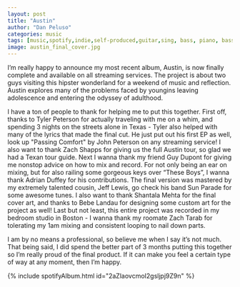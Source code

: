 ```yaml
---
layout: post
title: "Austin"
author: "Dan Peluso"
categories: music
tags: [music,spotify,indie,self-produced,guitar,sing, bass, piano, bass, bedroom pop, pop]
image: austin_final_cover.jpg
---
```


I’m really happy to announce my most recent album, Austin, is now finally complete and available on all streaming services. The project is about two guys visiting this hipster wonderland for a weekend of music and reflection. Austin explores many of the problems faced by youngins leaving adolescence and entering the odyssey of adulthood.

I have a ton of people to thank for helping me to put this together. First off, thanks to Tyler Peterson for actually traveling with me on a whim, and spending 3 nights on the streets alone in Texas - Tyler also helped with many of the lyrics that made the final cut. He just put out his first EP as well, look up "Passing Comfort" by John Peterson on any streaming service! I also want to thank Zach Shapps for giving us the full Austin tour, so glad we had a Texan tour guide. Next I wanna thank my friend Guy Dupont for giving me nonstop advice on how to mix and record. For not only being an ear on mixing, but for also railing some gorgeous keys over “These Boys”, I wanna thank Adrian Duffey for his contributions. The final version was mastered by my extremely talented cousin, Jeff Lewis, go check his band Sun Parade for some awesome tunes. I also want to thank Shantala Mehta for the final cover art, and thanks to Bebe Landau for designing some custom art for the project as well! Last but not least, this entire project was recorded in my bedroom studio in Boston - I wanna thank my roomate Zach Tarab for tolerating my 1am mixing and consistent looping to nail down parts.

I am by no means a professional, so believe me when I say it’s not much. That being said, I did spend the better part of 3 months putting this together so I’m really proud of the final product. If it can make you feel a certain type of way at any moment, then I’m happy.

{% include spotifyAlbum.html id="2aZlaovcmoI2gsljpj9Z9n" %}
